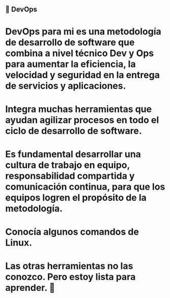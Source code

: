 ## :raising_hand:  DevOps

# DevOps para mi es una metodología de desarrollo de software que combina a nivel técnico Dev y Ops para aumentar la eficiencia, la velocidad y seguridad en la entrega de servicios y aplicaciones.

# Integra muchas herramientas que ayudan agilizar procesos en todo el ciclo de desarrollo de software.
# Es fundamental desarrollar una cultura de trabajo en equipo, responsabilidad compartida y comunicación continua, para que los equipos logren el propósito de la metodología.

# Conocía algunos comandos de Linux.
# Las otras herramientas no las conozco. Pero estoy lista para aprender. :pencil: 
